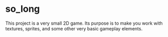 # so_long

This project is a very small 2D game.
Its purpose is to make you work with textures, sprites,
and some other very basic gameplay elements.
